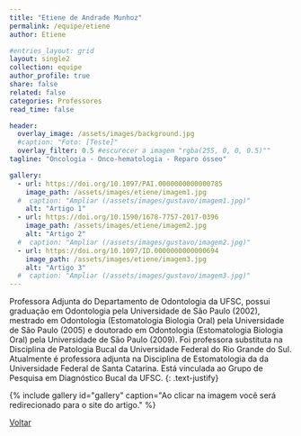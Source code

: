 ```yaml
---
title: "Etiene de Andrade Munhoz"
permalink: /equipe/etiene
author: Etiene

#entries_layout: grid
layout: single2
collection: equipe
author_profile: true
share: false
related: false
categories: Professores
read_time: false

header:
  overlay_image: /assets/images/background.jpg
  #caption: "Foto: [Teste]"
  overlay_filter: 0.5 #escurecer a imagem "rgba(255, 0, 0, 0.5)""
tagline: "Oncologia - Onco-hematologia - Reparo ósseo"

gallery:
  - url: https://doi.org/10.1097/PAI.0000000000000785
    image_path: /assets/images/etiene/imagem1.jpg
  #  caption: "Ampliar (/assets/images/gustavo/imagem1.jpg)"
    alt: "Artigo 1"
  - url: https://doi.org/10.1590/1678-7757-2017-0396
    image_path: /assets/images/etiene/imagem2.jpg
    alt: "Artigo 2"
  #  caption: "Ampliar (/assets/images/gustavo/imagem2.jpg)"
  - url: https://doi.org/10.1097/ID.0000000000000694
    image_path: /assets/images/etiene/imagem3.jpg
    alt: "Artigo 3"
  #  caption: "Ampliar (/assets/images/gustavo/imagem3.jpg)"
---
```

Professora Adjunta do Departamento de Odontologia da UFSC, possui graduação em Odontologia pela Universidade de São Paulo (2002), mestrado em Odontologia (Estomatologia Biologia Oral) pela Universidade de São Paulo (2005) e doutorado em Odontologia (Estomatologia Biologia Oral) pela Universidade de São Paulo (2009). Foi professora substituta na Disciplina de Patologia Bucal da Universidade Federal do Rio Grande do Sul. Atualmente é professora adjunta na Disciplina de Estomatologia da da Universidade Federal de Santa Catarina. Está vinculada ao Grupo de Pesquisa em Diagnóstico Bucal da UFSC.
{: .text-justify}

{% include gallery id="gallery" caption="Ao clicar na imagem você será redirecionado para o site do artigo." %}

<a href="/laces/equipe" class="btn btn--danger">Voltar</a>

